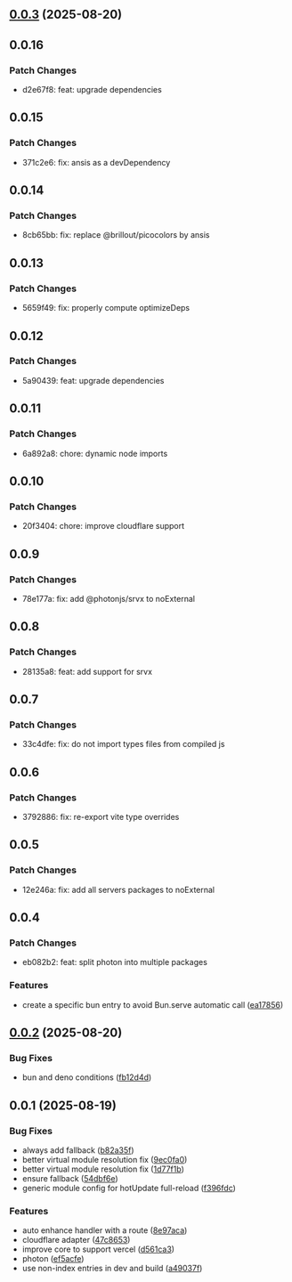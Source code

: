 ## [0.0.3](https://github.com/photon-js/photon/compare/@photonjs/core@0.0.2...@photonjs/core@0.0.3) (2025-08-20)

## 0.0.16

### Patch Changes

- d2e67f8: feat: upgrade dependencies

## 0.0.15

### Patch Changes

- 371c2e6: fix: ansis as a devDependency

## 0.0.14

### Patch Changes

- 8cb65bb: fix: replace @brillout/picocolors by ansis

## 0.0.13

### Patch Changes

- 5659f49: fix: properly compute optimizeDeps

## 0.0.12

### Patch Changes

- 5a90439: feat: upgrade dependencies

## 0.0.11

### Patch Changes

- 6a892a8: chore: dynamic node imports

## 0.0.10

### Patch Changes

- 20f3404: chore: improve cloudflare support

## 0.0.9

### Patch Changes

- 78e177a: fix: add @photonjs/srvx to noExternal

## 0.0.8

### Patch Changes

- 28135a8: feat: add support for srvx

## 0.0.7

### Patch Changes

- 33c4dfe: fix: do not import types files from compiled js

## 0.0.6

### Patch Changes

- 3792886: fix: re-export vite type overrides

## 0.0.5

### Patch Changes

- 12e246a: fix: add all servers packages to noExternal

## 0.0.4

### Patch Changes

- eb082b2: feat: split photon into multiple packages

### Features

- create a specific bun entry to avoid Bun.serve automatic call ([ea17856](https://github.com/photon-js/photon/commit/ea17856bd277ae80031bc04c863b13604cab5bf9))

## [0.0.2](https://github.com/photon-js/photon/compare/@photonjs/core@0.0.1...@photonjs/core@0.0.2) (2025-08-20)

### Bug Fixes

- bun and deno conditions ([fb12d4d](https://github.com/photon-js/photon/commit/fb12d4d04ec09f88405b60c17ce34d448379d6f9))

## 0.0.1 (2025-08-19)

### Bug Fixes

- always add fallback ([b82a35f](https://github.com/photon-js/photon/commit/b82a35f2bcacab59e9eb0b7e4a389c4db87e6d92))
- better virtual module resolution fix ([9ec0fa0](https://github.com/photon-js/photon/commit/9ec0fa06cbd9e72858fc173aec0905865cef32ff))
- better virtual module resolution fix ([1d77f1b](https://github.com/photon-js/photon/commit/1d77f1b66b818b5df9feae231ec4472f8e52e084))
- ensure fallback ([54dbf6e](https://github.com/photon-js/photon/commit/54dbf6ec406eeb46267c3e4ec09ae451d58895a3))
- generic module config for hotUpdate full-reload ([f396fdc](https://github.com/photon-js/photon/commit/f396fdc6c6afb21c2bd3760798816cfed82c4762))

### Features

- auto enhance handler with a route ([8e97aca](https://github.com/photon-js/photon/commit/8e97aca9534d41ea858772940987be9375de16ae))
- cloudflare adapter ([47c8653](https://github.com/photon-js/photon/commit/47c8653f5283cf57a6c5d95e877eedb0ecb7108a))
- improve core to support vercel ([d561ca3](https://github.com/photon-js/photon/commit/d561ca3894de6e54cceb38d523c0fa86725615ea))
- photon ([ef5acfe](https://github.com/photon-js/photon/commit/ef5acfe0557352088f551c714232ed1537077b7f))
- use non-index entries in dev and build ([a49037f](https://github.com/photon-js/photon/commit/a49037ff4409761300933be87a77e590cdd5394c))
